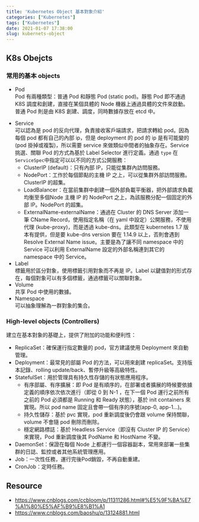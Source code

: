 ```yaml
---
title: 'Kubernetes Object 基本對象介紹'
categories: ["Kubernetes"]
tags: ["Kubernetes"]
date: 2021-01-07 17:38:00
slug: kubernets-object
---
```

## K8s Obejcts

### 常用的基本 objects

- Pod  
Pod 有兩種類型：普通 Pod 和靜態 Pod (static pod)。靜態 Pod 即不通過 K8S 調度和創建，直接在某個具體的 Node 機器上通過具體的文件來啟動。普通 Pod 則是由 K8S 創建、調度，同時數據存放在 etcd 中。
<!--more-->
- Service  
可以認為是 pod 的反向代理，負責接收客戶端請求，把請求轉給 pod。因為每個 pod 都有自己的內部 ip，但是 deployment 的 pod 的 ip 是有可能變的 (pod 掛掉或複製)，所以需要 service 來做類似中間者的抽象存在。Service 挑選、關聯 Pod 的方式為基於 Label Selector 進行定義。通過 `type` 在 `ServiceSpec`中指定可以以不同的方式公開服務：
    - ClusterIP (default)：只有內部 IP，只能從集群內訪問服務。
    - NodePort：工作於每個節點的主機 IP 之上，可以從集群外部訪問服務。ClusterIP 的超集。
    - LoadBalancer：在當前集群中創建一個外部負載平衡器，把外部請求負載均衡至多個Node 主機 IP 的 NodePort 之上，為該服務分配一個固定的外部 IP。NodePort 的超集。
    - ExternalName-externalName：通過在 Cluster 的 DNS Server 添加一筆 CName Record，使用指定名稱（在 yaml 中設定）公開服務，不使用代理 (kube-proxy)，而是透過 kube-dns。此類型在 kubernetes 1.7 版本有提供，但是要 kube-dns version 要在 1.14.9 以上，否則會遇到 Resolve External Name issue。主要是為了讓不同 namespace 中的 Service 可以利用 ExternalName 設定的外部名稱連到其它的 namespace 中的 Service。
- Label  
標籤用於區分對象，使用標籤引用對象而不再是 IP。Label 以鍵值對的形式存在，每個對象可以有多個標籤，通過標籤可以關聯對象。
- Volume  
共享 Pod 中使用的數據。
- Namespace  
可以抽象理解為一群對象的集合。

### High-level objects (Controllers)
建立在基本對象的基礎上，提供了附加的功能和便利性：
- ReplicaSet：確保運行指定數量的 pod，官方建議使用 Deployment 來自動管理。
- Deployment：最常見的部屬 Pod 的方法，可以用來創建 replicaSet。支持版本記錄、rolling update/back、暫停升級等高級特性。
- StatefulSet：用於管理具有持久性存儲的有狀態應用程序。
    - 有序部屬、有序擴展：即 Pod 是有順序的，在部署或者擴展的時候要依據定義的順序依次依次進行（即從 0 到 N-1 ，在下一個 Pod 運行之前所有之前的 Pod 必須都是 Running 和 Ready 狀態），基於 init containers 來實現。所以 pod name 固定且會帶一個有序的序號(app-0, app-1...)。
    - 持久性儲存：基於 pvc 實現，pod 重新調度後仍會跟 volume 保持關聯， volume 不會隨 pod 刪除而刪除。
    - 穩定網路標誌：基於 Headless Service（即沒有 Cluster IP 的 Service）來實現，Pod 重新調度後其 PodName 和 HostName 不變。
- DaemonSet：保證在每個 Node 上都運行一個容器副本，常用來部署一些集群的日誌、監控或者其他系統管理應用。
- Job：一次性任務，運行完後Pod銷毀，不再自動重建。
- CronJob：定時任務。


## Resource
- https://www.cnblogs.com/ccbloom/p/11311286.html#%E5%9F%BA%E7%A1%80%E5%AF%B9%E8%B1%A1
- https://www.cnblogs.com/baoshu/p/13124881.html